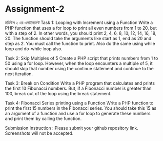 # Assignment-2

মডিউল ২ এর এসাইনমেন্ট
Task 1: Looping with Increment using a Function
Write a PHP function that uses a for loop to print all even numbers from 1 to 20, but with a
step of 2. In other words, you should print 2, 4, 6, 8, 10, 12, 14, 16, 18, 20. The function
should take the arguments like start as 1, end as 20 and step as 2. You must call the
function to print.
Also do the same using while loop and do-while loop also.



Task 2: Skip Multiples of 5
Create a PHP script that prints numbers from 1 to 50 using a for loop. However, when the
loop encounters a multiple of 5, it should skip that number using the continue statement and
continue to the next iteration.



Task 3: Break on Condition
Write a PHP program that calculates and prints the first 10 Fibonacci numbers. But, if a
Fibonacci number is greater than 100, break out of the loop using the break statement.



Task 4: Fibonacci Series printing using a Function
Write a PHP function to print the first 15 numbers in the Fibonacci series. You should take
this 15 as an argument of a function and use a for loop to generate these numbers and print
them by calling the function.



Submission Instruction :
Please submit your github repository link. Screenshots will not be accepted.
